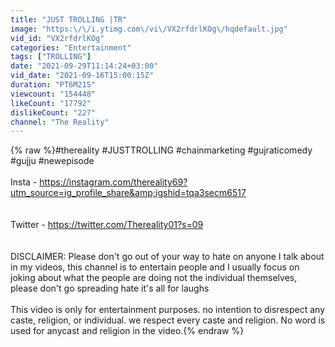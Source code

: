 ```yaml
---
title: "JUST TROLLING |TR"
image: "https:\/\/i.ytimg.com\/vi\/VX2rfdrlKOg\/hqdefault.jpg"
vid_id: "VX2rfdrlKOg"
categories: "Entertainment"
tags: ["TROLLING"]
date: "2021-09-29T11:14:24+03:00"
vid_date: "2021-09-16T15:00:15Z"
duration: "PT6M21S"
viewcount: "154448"
likeCount: "17792"
dislikeCount: "227"
channel: "The Reality"
---
```

{% raw %}#thereality #JUSTTROLLING #chainmarketing #gujraticomedy #gujju #newepisode<br /><br />Insta - <a rel="nofollow" target="blank" href="https://instagram.com/thereality69?utm_source=ig_profile_share&amp;igshid=tqa3secm6517">https://instagram.com/thereality69?utm_source=ig_profile_share&amp;igshid=tqa3secm6517</a><br /><br /><br />Twitter - <a rel="nofollow" target="blank" href="https://twitter.com/Thereality01?s=09">https://twitter.com/Thereality01?s=09</a><br /><br /><br /> DISCLAIMER: Please don't go out of your way to hate on anyone I talk about in my videos, this channel is to entertain people and I usually focus on joking about what the people are doing not the individual themselves, please don't go spreading hate it's all for laughs <br /><br />This video is only for entertainment purposes. no intention to disrespect any caste, religion, or individual. we respect every caste and religion. No word is used for anycast and religion in the video.{% endraw %}
